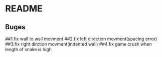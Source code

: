 # README
## Buges
##1.fix wall to wall movment
##2.fix left direction movment(spacing error)
##3.fix right dirction movment(indented wall)
##4.fix game crush when length of snake is high
